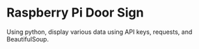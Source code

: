 # Raspberry Pi Door Sign
Using python, display various data using API keys, requests, and BeautifulSoup.
